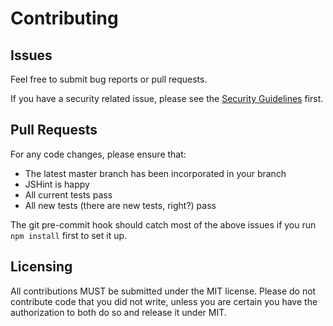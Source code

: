 # Contributing

## Issues

Feel free to submit bug reports or pull requests.

If you have a security related issue, please see the [Security Guidelines](SECURITY.md) first.

## Pull Requests

For any code changes, please ensure that:

- The latest master branch has been incorporated in your branch
- JSHint is happy
- All current tests pass
- All new tests (there are new tests, right?) pass

The git pre-commit hook should catch most of the above issues if you run `npm install` first to set it up.

## Licensing

All contributions MUST be submitted under the MIT license. Please do not contribute code that you did not write,
unless you are certain you have the authorization to both do so and release it under MIT.
